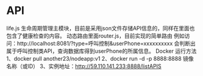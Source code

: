 # API
life.js 生命周期管理主模块，目前是采用json文件存储API信息的，同样在里面也包含了健康检查的内容。
动态路由里面router.js，目前实现的简单路由
例如访问：http://localhost:8081/?type=呼叫控制&userPhone=xxxxxxxxxx
会判断出属于呼叫控制类API，查询数据库得到userPhone的所属信息。
Docker 运行方法
1、docker pull another23/nodeapp:v1
2、docker run -d -p 8888:8888 镜像名称（或ID）
3、实例地址：http://59.110.141.233:8888/listAPIS
